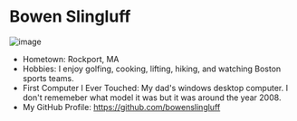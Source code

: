 # Bowen Slingluff

![image](https://github.com/bowenslingluff/ds2002-directory/blob/main/people/jdx7es/me.jpeg)

- Hometown: Rockport, MA
- Hobbies: I enjoy golfing, cooking, lifting, hiking, and watching Boston sports teams.
- First Computer I Ever Touched: My dad's windows desktop computer. I don't rememeber what model it was but it was around the year 2008.
- My GitHub Profile: https://github.com/bowenslingluff
